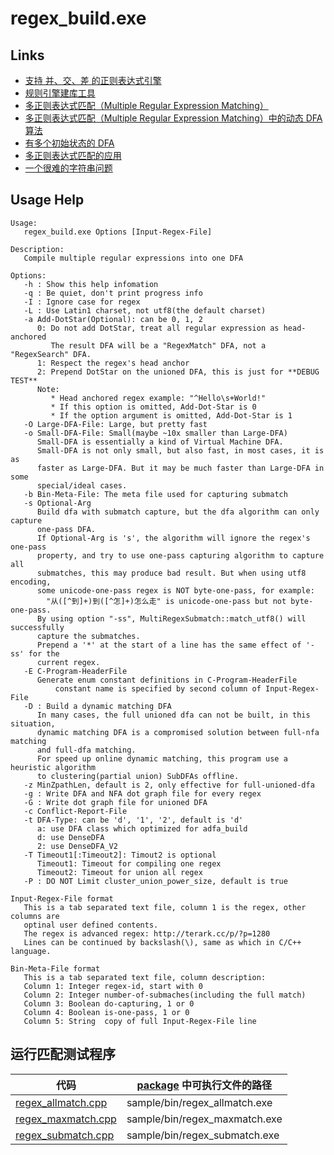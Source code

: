 # regex\_build.exe

## Links
* [支持 并、交、差 的正则表达式引擎](http://nark.cc/p/?p=1280)
* [规则引擎建库工具](http://nark.cc/p/?p=177)
* [多正则表达式匹配（Multiple Regular Expression Matching）](http://nark.cc/p/?p=174)
* [多正则表达式匹配（Multiple Regular Expression Matching）中的动态 DFA 算法](http://nark.cc/p/?p=178)
* [有多个初始状态的 DFA](http://nark.cc/p/?p=176)
* [多正则表达式匹配的应用](http://nark.cc/p/?p=1428)
* [一个很难的字符串问题](http://nark.cc/p/?p=153)

## Usage Help

```text
Usage:
   regex_build.exe Options [Input-Regex-File]

Description:
   Compile multiple regular expressions into one DFA

Options:
   -h : Show this help infomation
   -q : Be quiet, don't print progress info
   -I : Ignore case for regex
   -L : Use Latin1 charset, not utf8(the default charset)
   -a Add-DotStar(Optional): can be 0, 1, 2
      0: Do not add DotStar, treat all regular expression as head-anchored
         The result DFA will be a "RegexMatch" DFA, not a "RegexSearch" DFA.
      1: Respect the regex's head anchor
      2: Prepend DotStar on the unioned DFA, this is just for **DEBUG TEST**
      Note:
         * Head anchored regex example: "^Hello\s+World!"
         * If this option is omitted, Add-Dot-Star is 0
         * If the option argument is omitted, Add-Dot-Star is 1
   -O Large-DFA-File: Large, but pretty fast
   -o Small-DFA-File: Small(maybe ~10x smaller than Large-DFA)
      Small-DFA is essentially a kind of Virtual Machine DFA.
      Small-DFA is not only small, but also fast, in most cases, it is as
      faster as Large-DFA. But it may be much faster than Large-DFA in some
      special/ideal cases.
   -b Bin-Meta-File: The meta file used for capturing submatch
   -s Optional-Arg
      Build dfa with submatch capture, but the dfa algorithm can only capture
      one-pass DFA.
      If Optional-Arg is 's', the algorithm will ignore the regex's one-pass
      property, and try to use one-pass capturing algorithm to capture all
      submatches, this may produce bad result. But when using utf8 encoding,
      some unicode-one-pass regex is NOT byte-one-pass, for example:
        "从([^到]+)到([^怎]+)怎么走" is unicode-one-pass but not byte-one-pass.
      By using option "-ss", MultiRegexSubmatch::match_utf8() will successfully
      capture the submatches.
      Prepend a '*' at the start of a line has the same effect of '-ss' for the
      current regex.
   -E C-Program-HeaderFile
      Generate enum constant definitions in C-Program-HeaderFile
          constant name is specified by second column of Input-Regex-File
   -D : Build a dynamic matching DFA
      In many cases, the full unioned dfa can not be built, in this situation,
      dynamic matching DFA is a compromised solution between full-nfa matching
      and full-dfa matching.
      For speed up online dynamic matching, this program use a heuristic algorithm
      to clustering(partial union) SubDFAs offline.
   -z MinZpathLen, default is 2, only effective for full-unioned-dfa
   -g : Write DFA and NFA dot graph file for every regex
   -G : Write dot graph file for unioned DFA
   -c Conflict-Report-File
   -t DFA-Type: can be 'd', '1', '2', default is 'd'
      a: use DFA class which optimized for adfa_build
      d: use DenseDFA
      2: use DenseDFA_V2
   -T Timeout1[:Timeout2]: Timout2 is optional
      Timeout1: Timeout for compiling one regex
      Timeout2: Timeout for union all regex
   -P : DO NOT Limit cluster_union_power_size, default is true

Input-Regex-File format
   This is a tab separated text file, column 1 is the regex, other columns are
   optinal user defined contents.
   The regex is advanced regex: http://terark.cc/p/?p=1280
   Lines can be continued by backslash(\), same as which in C/C++ language.

Bin-Meta-File format
   This is a tab separated text file, column description:
   Column 1: Integer regex-id, start with 0
   Column 2: Integer number-of-submaches(including the full match)
   Column 3: Boolean do-capturing, 1 or 0
   Column 4: Boolean is-one-pass, 1 or 0
   Column 5: String  copy of full Input-Regex-File line
```

## 运行匹配测试程序

|代码|[package](https://terark.com/zh/download/tools/latest) 中可执行文件的路径|
|----|----|
|[regex_allmatch.cpp](../../samples/src/regex_allmatch.cpp)|sample/bin/regex_allmatch.exe|
|[regex_maxmatch.cpp](../../samples/src/regex_maxmatch.cpp)|sample/bin/regex_maxmatch.exe|
|[regex_submatch.cpp](../../samples/src/regex_submatch.cpp)|sample/bin/regex_submatch.exe|



